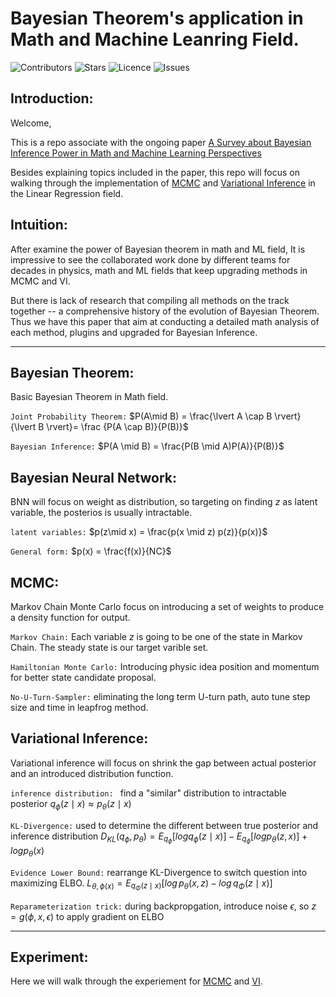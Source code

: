 # Bayesian Theorem's application in Math and Machine Leanring Field.

![Contributors](https://img.shields.io/github/contributors/EthanWTL/BayesianNN?style=plastic)
![Stars](https://img.shields.io/github/stars/EthanWTL/BayesianNN)
![Licence](https://img.shields.io/github/license/EthanWTL/BayesianNN)
![Issues](https://img.shields.io/github/issues/EthanWTL/BayesianNN)

## Introduction:
Welcome,

This is a repo associate with the ongoing paper [A Survey about Bayesian Inference Power in Math and Machine Learning Perspectives](Bayesian_Inference_first_draft.pdf)

Besides explaining topics included in the paper, this repo will focus on walking through the implementation of [MCMC](HMC_winequality.ipynb) and [Variational Inference](HMC_winequality.ipynb) in the Linear Regression field.

## Intuition:
After examine the power of Bayesian theorem in math and ML field, It is impressive to see the collaborated work done by different teams for decades in physics, math and ML fields that keep upgrading methods in MCMC and VI.

But there is lack of research that compiling all methods on the track together -- a comprehensive history of the evolution of Bayesian Theorem. Thus we have this paper that aim at conducting a detailed math analysis of each method, plugins and upgraded for Bayesian Inference.

---

## Bayesian Theorem:
Basic Bayesian Theorem in Math field.

```Joint Probability Theorem:``` $P(A\mid B) = \frac{\lvert A \cap B \rvert}{\lvert B \rvert}= \frac {P(A \cap B)}{P(B)}$

```Bayesian Inference:``` $P(A \mid B) = \frac{P(B \mid A)P(A)}{P(B)}$


## Bayesian Neural Network:
BNN will focus on weight as distribution, so targeting on finding $z$ as latent variable, the posterios is usually intractable.

```latent variables:``` $p(z\mid x) = \frac{p(x \mid z) p(z)}{p(x)}$

```General form:``` $p(x) = \frac{f(x)}{NC}$


## MCMC:
Markov Chain Monte Carlo focus on introducing a set of weights to produce a density function for output.

 ```Markov Chain:``` Each variable $z$ is going to be one of the state in Markov Chain. The steady state is our target varible set.
 
 ```Hamiltonian Monte Carlo:``` Introducing physic idea position and momentum for better state candidate proposal.
 
 ```No-U-Turn-Sampler:``` eliminating the long term U-turn path, auto tune step size and time in leapfrog method.



## Variational Inference:
Variational inference will focus on shrink the gap between actual posterior and an introduced distribution function.

```inference distribution: ``` find a "similar" distribution to intractable posterior $q_{\phi}(z \mid x) \approx p_{\theta} (z \mid x) \nonumber$

```KL-Divergence:```  used to determine the different between true posterior and inference distribution $D_{KL}(q_{\phi},p_{\theta}) = E_{q_{\phi}} \left[log q_{\phi}(z \mid x) \right] - E_{q_{\phi}} \left[log p_{\theta}(z,x) \right] + log p_{\theta}(x)$

```Evidence Lower Bound:``` rearrange KL-Divergence to switch question into maximizing ELBO. $L_{\theta,\phi(x)} = E_{q_{\Phi} (z \mid x)} \left[log \, p_{\theta}(x,z) - log \, q_{\Phi}(z\mid x) \right]$

```Reparameterization trick:``` during backpropgation, introduce noise $\epsilon$, so $z = g(\phi, x, \epsilon)$ to apply gradient on ELBO

  ---


## Experiment:
Here we will walk through the experiement for [MCMC](HMC_winequality.ipynb) and [VI]().
